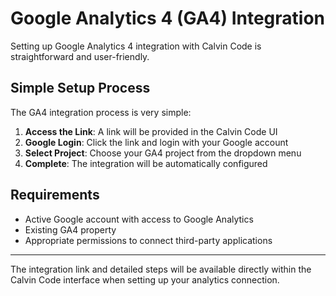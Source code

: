 # Google Analytics 4 (GA4) Integration

Setting up Google Analytics 4 integration with Calvin Code is straightforward and user-friendly.

## Simple Setup Process

The GA4 integration process is very simple:

1. **Access the Link**: A link will be provided in the Calvin Code UI
2. **Google Login**: Click the link and login with your Google account
3. **Select Project**: Choose your GA4 project from the dropdown menu
4. **Complete**: The integration will be automatically configured

## Requirements

- Active Google account with access to Google Analytics
- Existing GA4 property
- Appropriate permissions to connect third-party applications

---

The integration link and detailed steps will be available directly within the Calvin Code interface when setting up your analytics connection.